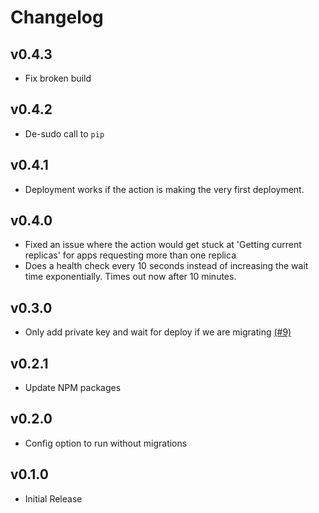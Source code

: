 # Changelog

## v0.4.3

- Fix broken build

## v0.4.2

- De-sudo call to `pip`

## v0.4.1

- Deployment works if the action is making the very first deployment.

## v0.4.0

- Fixed an issue where the action would get stuck at 'Getting current replicas' for apps requesting more than one replica
- Does a health check every 10 seconds instead of increasing the wait time exponentially. Times out now after 10 minutes.

## v0.3.0

- Only add private key and wait for deploy if we are migrating [(#9)](https://github.com/mhanberg/gigalixir-action/pull/9)

## v0.2.1

- Update NPM packages

## v0.2.0

- Config option to run without migrations

## v0.1.0

- Initial Release
